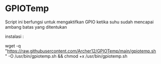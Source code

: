 # GPIOTemp
Script ini berfungsi untuk mengaktifkan GPIO ketika suhu sudah mencapai ambang batas yang ditentukan

instalasi :

wget -q "https://raw.githubusercontent.com/Archer12/GPIOTemp/main/gpiotemp.sh" -O /usr/bin/gpiotemp.sh && chmod +x /usr/bin/gpiotemp.sh
